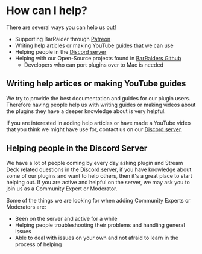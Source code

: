 # How can I help?
There are several ways you can help us out!

- Supporting BarRaider through [Patreon](https://www.patreon.com/barraider)
- Writing help articles or making YouTube guides that we can use
- Helping people in the [Discord server](https://www.discord.barraider.com)
- Helping with our Open-Source projects found in [BarRaiders Github](https://github.com/BarRaider)
    - Developers who can port plugins over to Mac is needed

## Writing help artices or making YouTube guides
We try to provide the best documentation and guides for our plugin users. Therefore having people help us with writing guides or making videos about the plugins they have a deeper knowledge about is very helpful.

If you are interested in adding help articles or have made a YouTube video that you think we might have use for, contact us on our [Discord server](https://www.discord.barraider.com).

## Helping people in the Discord Server
We have a lot of people coming by every day asking plugin and Stream Deck related questions in the [Discord server](https://www.discord.barraider.com), if you have knowledge about some of our plugins and want to help others, then it's a great place to start helping out. If you are active and helpful on the server, we may ask you to join us as a Community Expert or Moderator.

Some of the things we are looking for when adding Community Experts or Moderators are:

- Been on the server and active for a while
- Helping people troubleshooting their problems and handling general issues
- Able to deal with issues on your own and not afraid to learn in the process of helping